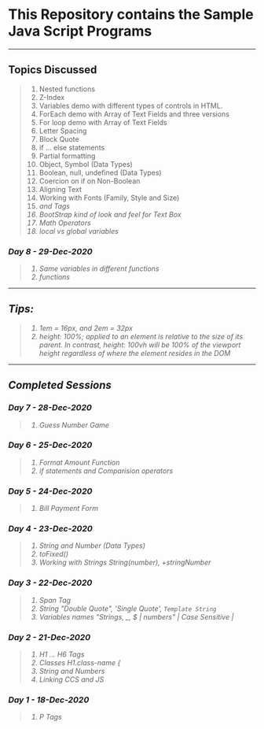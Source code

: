 # This Repository contains the Sample Java Script Programs

*************************
## Topics Discussed
> 1. Nested functions
> 1. Z-Index
> 1. Variables demo with different types of controls in HTML.
> 1. ForEach demo with Array of Text Fields and three versions
> 1. For loop demo with Array of Text Fields
> 1. Letter Spacing
> 1. Block Quote
> 1. if ... else statements
> 1. Partial formatting
> 1. Object, Symbol (Data Types)
> 1. Boolean, null, undefined  (Data Types)
> 1. Coercion on if on Non-Boolean
> 1. Aligning Text
> 1. Working with Fonts (Family, Style and Size)
> 1. <i> and <em> Tags
> 1. BootStrap kind of look and feel for Text Box
> 1. Math Operators
> 1. local vs global variables

### Day 8 - 29-Dec-2020
> 1. Same variables in different functions
> 1. functions

*************************
## Tips:
> 1. 1em = 16px, and 2em = 32px
> 2. height: 100%; applied to an element is relative to the size of its parent. In contrast, height: 100vh will be 100% of the viewport height regardless of where the element resides in the DOM

*************************
## Completed Sessions

### Day 7 - 28-Dec-2020
> 1. Guess Number Game

### Day 6 - 25-Dec-2020
> 1. Format Amount Function
> 1. if statements and Comparision operators

### Day 5 - 24-Dec-2020
> 1. Bill Payment Form

### Day 4 - 23-Dec-2020
> 1. String and Number (Data Types)
> 1. toFixed()
> 1. Working with Strings String(number), +stringNumber

### Day 3 - 22-Dec-2020
> 1. Span Tag
> 2. String "Double Quote", 'Single Quote', `Template String`
> 3. Variables names "Strings, _, $ | numbers" | Case Sensitive | 

### Day 2 - 21-Dec-2020
> 1. H1 ... H6 Tags
> 2. Classes
    H1.class-name {
> 3. String and Numbers
> 4. Linking CCS and JS

### Day 1 - 18-Dec-2020
> 1. P Tags
